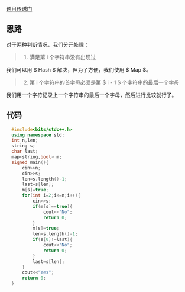 [题目传送门](https://www.luogu.com.cn/problem/AT4252)

## 思路

对于两种判断情况，我们分开处理：

> 1. 满足第 i 个字符串没有出现过

我们可以用 $ Hash $ 解决，但为了方便，我们使用 $ Map $。

> 2. 第 i 个字符串的首字母必须是第 $ i - 1 $ 个字符串的最后一个字母

我们用一个字符记录上一个字符串的最后一个字母，然后进行比较就行了。

## 代码

```cpp
  #include<bits/stdc++.h>
  using namespace std;
  int n,len;
  string s;
  char last;
  map<string,bool> m;
  signed main(){
      cin>>n;
      cin>>s;
      len=s.length()-1;
      last=s[len];
      m[s]=true;
      for(int i=2;i<=n;i++){
          cin>>s;
          if(m[s]==true){
              cout<<"No";
              return 0;
          }
          m[s]=true;
          len=s.length()-1;
          if(s[0]!=last){
              cout<<"No";
              return 0;
          }
          last=s[len];
      }
      cout<<"Yes";
      return 0;
  }
```
